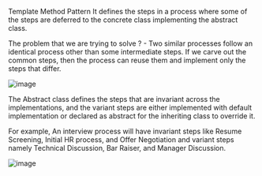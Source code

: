 Template Method Pattern
It defines the steps in a process where some of the steps are deferred to the concrete class implementing the abstract class.

The problem that we are trying to solve ? - Two similar processes follow an identical process other than some intermediate steps. If we carve out the common steps, then the process can reuse them and implement only the steps that differ.

![image](https://user-images.githubusercontent.com/5312171/121104110-f1da4e00-c7c6-11eb-9b40-819dabde8b7e.png)

The Abstract class defines the steps that are invariant across the implementations, and the variant steps are either implemented with default implementation or declared as abstract for the inheriting class to override it.

For example, An interview process will have invariant steps like Resume Screening, Initial HR process, and Offer Negotiation and variant steps namely Technical Discussion, Bar Raiser, and Manager Discussion.

![image](https://user-images.githubusercontent.com/5312171/121112913-c6f7f600-c7d6-11eb-9563-698551852ab8.png)


